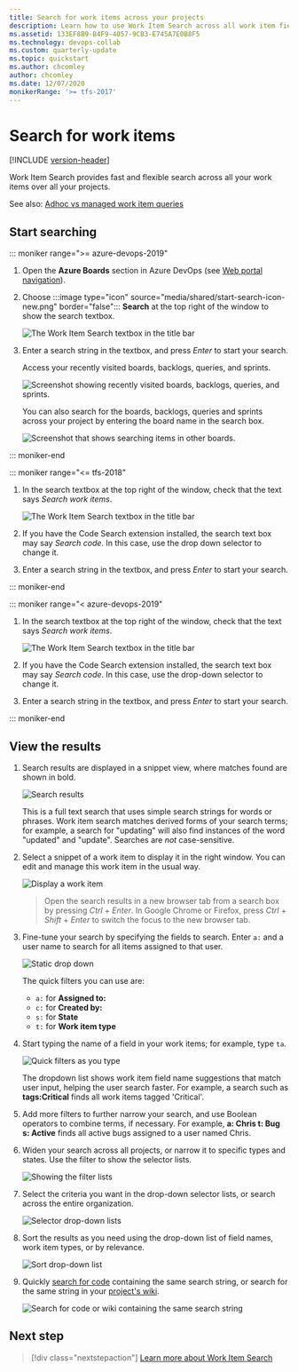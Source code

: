 ```yaml
---
title: Search for work items across your projects
description: Learn how to use Work Item Search across all work item fields and all projects in Azure DevOps
ms.assetid: 133EF8B9-B4F9-4057-9CB3-E745A7E0B8F5
ms.technology: devops-collab
ms.custom: quarterly-update
ms.topic: quickstart
ms.author: chcomley
author: chcomley
ms.date: 12/07/2020
monikerRange: '>= tfs-2017'
---
```


# Search for work items

[!INCLUDE [version-header](../../includes/version-tfs-2017-through-vsts.md)]

Work Item Search provides fast and flexible search across all your work items over all your projects. 

See also: [Adhoc vs managed work item queries](../../boards/queries/adhoc-vs-managed-queries.md?toc=/azure/devops/project/search/toc.json&bc=/azure/devops/project/search/breadcrumb/toc.json)

<a name="start-search"></a>

## Start searching

::: moniker range=">= azure-devops-2019"  

1. Open the **Azure Boards** section in Azure DevOps (see [Web portal navigation](../navigation/index.md)).

2. Choose :::image type="icon" source="media/shared/start-search-icon-new.png" border="false"::: **Search** at the top right of the window to show the search textbox.

   ![The Work Item Search textbox in the title bar](media/work-item-search-get-started/show-search-box.png)    

3. Enter a search string in the textbox, and press _Enter_ to start your search. 

   Access your recently visited boards, backlogs, queries, and sprints. 

   ![Screenshot showing recently visited boards, backlogs, queries, and sprints.](media/work-item-search-get-started/search-box-azure-boards.png)

   You can also search for the boards, backlogs, queries and sprints across your project by entering the board name in the search box.

   ![Screenshot that shows searching items in other boards.](media/work-item-search-get-started/search-other-items-in-boards.png)

::: moniker-end

::: moniker range="<= tfs-2018"  

1. In the search textbox at the top right of the window, check that the text says
   _Search work items_.

   ![The Work Item Search textbox in the title bar](media/work-item-search-get-started/title-bar-search-box-empty-outlined.png)    

2. If you have the Code Search extension installed, the search text box may
   say _Search code_. In this case, use the drop down selector to change it. 

3. Enter a search string in the textbox, and press _Enter_ to start your search. 

::: moniker-end

::: moniker range="< azure-devops-2019"  

1. In the search textbox at the top right of the window, check that the text says
   _Search work items_.

   ![The Work Item Search textbox in the title bar](media/work-item-search-get-started/title-bar-search-box-empty-outlined.png)    

2. If you have the Code Search extension installed, the search text box may
   say _Search code_. In this case, use the drop-down selector to change it. 

3. Enter a search string in the textbox, and press _Enter_ to start your search. 

::: moniker-end

## View the results

1. Search results are displayed in a snippet view, where matches found are shown in bold.

   ![Search results](media/work-item-search-get-started/results-matching.png)

   This is a full text search that uses simple search strings for words or phrases.
   Work item search matches derived forms of your search terms; for example, a search for
   "updating" will also find instances of the word "updated" and "update". Searches are _not_ case-sensitive.

1. Select a snippet of a work item to display it in the right window. 
   You can edit and manage this work item in the usual way.

   ![Display a work item](media/work-item-search-get-started/search-results-02.png)

   > Open the search results in a new browser tab from a search box by
   pressing _Ctrl_ + _Enter_.
   In Google Chrome or Firefox, press _Ctrl_ + _Shift_ + _Enter_ to switch the focus
   to the new browser tab. 

2. Fine-tune your search by specifying the fields to search. Enter `a:` and a user name
   to search for all items assigned to that user.

   ![Static drop down](media/work-item-search-get-started/static-dropdown.png)    

   The quick filters you can use are:

   * `a:` for **Assigned to:** 
   * `c:` for **Created by:** 
   * `s:` for **State** 
   * `t:` for **Work item type**<p />
 
3. Start typing the name of a field in your work items; for example, type `ta`.

   ![Quick filters as you type](media/work-item-search-get-started/dyna-dropdown.png)    

   The dropdown list shows work item field name suggestions 
   that match user input, helping the user search faster. For example, a search such as 
   **tags:Critical** finds all work items tagged 'Critical'. 

4. Add more filters to further narrow your search, and use Boolean operators
   to combine terms, if necessary. For example, 
   **a: Chris t: Bug s: Active** finds all active bugs assigned
   to a user named Chris.

5. Widen your search across all projects, or narrow it to specific types
   and states. Use the filter to show the selector lists.

   ![Showing the filter lists](media/shared/show-filters.png)    

6. Select the criteria you want in the drop-down selector lists, or search across the entire organization.

   ![Selector drop-down lists](media/work-item-search-get-started/area-selectors.png)    

7. Sort the results as you need using the drop-down list of field names, work item types, or by relevance.

   ![Sort drop-down list](media/work-item-search-get-started/sort-order.png)    

8. Quickly [search for code](code-search.md) containing the same search string, or search for the same string in your [project's wiki](../wiki/search-wiki.md).

   ![Search for code or wiki containing the same search string](media/work-item-search-get-started/view-code-search.png)

## Next step

> [!div class="nextstepaction"]
> [Learn more about Work Item Search](advanced-work-item-search-syntax.md)

